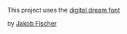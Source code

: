 <p>This project uses the <a href="https://www.1001fonts.com/digital-dream-font.html" target="_blank">digital dream font</a></p> by <a href="pizzadude.dk" target="_blank">Jakob Fischer</a>

